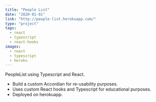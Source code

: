 ```yaml
---
title: "People List"
date: "2020-01-01"
link: "http://people-list.herokuapp.com/"
type: "project"
tags:
  - react
  - typescript
  - react-hooks
images:
  - react
  - typescript
  - heroku
---
```


PeopleList using Typescript and React.

- Build a custom Accordian for re-usability purposes.
- Uses custom React hooks and Typescript for educational purposes.
- Deployed on herokuapp.
